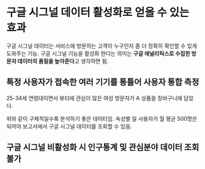 # 구글 시그널 데이터 활성화로 얻을 수 있는 효과

구글 시그널 데이터는 서비스에 방문하는 고객이 누구인지 좀 더 정확히 확인할 수 있게 도와주는 기능. 구글 시그널 기능을 활성화 한다는 의미는 **구글 애널리틱스로 수집한 방문자 데이터의 품질을 높아준다**고 생각하면 됨.


## 특정 사용자가 접속한 여러 기기를 통틀어 사용자 통합 측정

25-34세 연령대이면서 뷰티에 관심이 많은 여성 방문자가 A 상품을 장바구니에 담았다.

위와 같이 구체적일수록 분석하기 좋은 데이터임. 속성별 일 사용자가 월 평균 500명은 되어야 보고서에서 구글 시그널 데이터를 조회할 수 있음.

## 구글 시그널 비활성화 시 인구통계 및 관심분야 데이터 조회 불가
